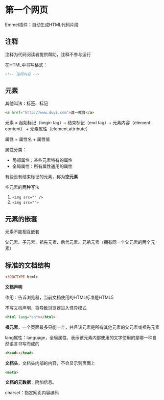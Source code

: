 # 第一个网页

Emmet插件：自动生成HTML代码片段

## 注释

注释为代码阅读者提供帮助，注释不参与运行

在HTML中书写格式：

```html
<!-- 注释内容 -->
```

## 元素

其他叫法：标签、标记

```html
<a href="http://www.duyi.com">渡一教育</a>
```

元素 = 起始标记（begin tag）+ 结束标记（end tag）+ 元素内容（element content） + 元素属性（element attribute）

属性 = 属性名 + 属性值

属性分类：

- 局部属性：某些元素特有的属性
- 全局属性：所有属性通用的属性

有些没有结束标记的元素，称为**空元素**

空元素的两种写法

1. ```<img src="" />```
2. ```<img src="">```

## 元素的嵌套

元素不能相互嵌套

父元素、子元素、祖先元素、后代元素、兄弟元素（拥有同一个父元素的两个元素）

## 标准的文档结构

```html
<!DOCTYPE html>
```

**文档声明**

作用：告诉浏览器，当前文档使用的HTML标准是HTML5

不写文档声明，将导致浏览器进入怪异模式

```html
<html lang="en"></html>
```

**根元素**，一个页面最多只能一个，并且该元素是所有其他元素的父元素或祖先元素

lang属性：language，全局属性，表示该元素内部使用的文字使用的是哪一种自然语言书写而成的

```html
<head></head>
```

**文档头**，文档头内部的内容，不会显示到页面上

```html
<meta>
```

**文档的元数据**：附加信息。

charset：指定网页内容编码